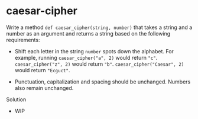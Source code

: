 # caesar-cipher

Write a method `def caesar_cipher(string, number)` that takes a string and a number as an argument and returns a string based on the following requirements:

* Shift each letter in the string `number` spots down the alphabet. For example, running `caesar_cipher("a", 2)` would return `"c"`. `caesar_cipher("z", 2)` would return `"b"`. `caesar_cipher("Caesar", 2)` would return `"Ecguct"`.

* Punctuation, capitalization and spacing should be unchanged. Numbers also remain unchanged.


Solution

* WIP

